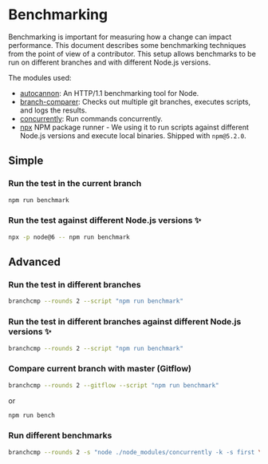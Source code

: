 # Benchmarking

Benchmarking is important for measuring how a change can impact performance. This document
describes some benchmarking techniques from the point of view of a contributor. This setup
allows benchmarks to be run on different branches and with different Node.js versions.

The modules used:

+ [autocannon](https://github.com/mcollina/autocannon): An HTTP/1.1 benchmarking tool for Node.
+ [branch-comparer](https://github.com/StarpTech/branch-comparer): Checks out multiple git branches, executes scripts, and logs the results.
+ [concurrently](https://github.com/kimmobrunfeldt/concurrently): Run commands concurrently.
+ [npx](https://github.com/zkat/npx) NPM package runner - We using it to run scripts against different Node.js versions and execute local binaries. Shipped with `npm@5.2.0`.

## Simple

### Run the test in the current branch

```sh
npm run benchmark
```

### Run the test against different Node.js versions ✨

```sh
npx -p node@6 -- npm run benchmark
```

## Advanced

### Run the test in different branches

```sh
branchcmp --rounds 2 --script "npm run benchmark"
```

### Run the test in different branches against different Node.js versions ✨

```sh
branchcmp --rounds 2 --script "npm run benchmark"
```

### Compare current branch with master (Gitflow)

```sh
branchcmp --rounds 2 --gitflow --script "npm run benchmark"
```

or

```sh
npm run bench
```

### Run different benchmarks

```sh
branchcmp --rounds 2 -s "node ./node_modules/concurrently -k -s first \"node ./benchmarks/hooks.js\" \"node ./node_modules/autocannon -c 100 -d 5 -p 10 localhost:3000/\""
```
